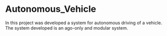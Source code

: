 # Autonomous_Vehicle
In this project was developed a system for autonomous driving of a vehicle. The system developed is an ago-only and modular system.
